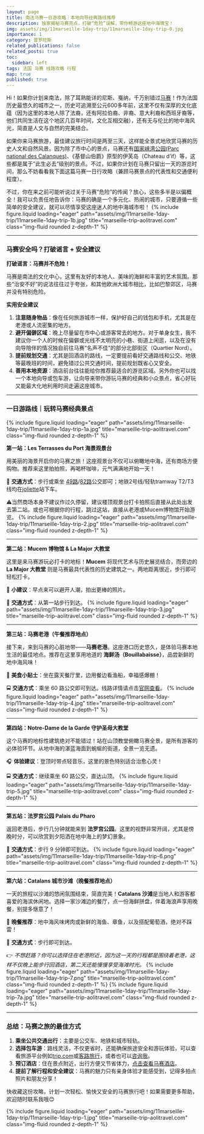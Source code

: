 ```yaml
---
layout: page
title: 南法马赛一日游攻略｜本地向导经典路线推荐
description: 独家揭秘马赛亮点，打破“危险”误解，带你畅游这座地中海瑰宝！
img: assets/img/11marseille-1day-trip/11marseille-1day-trip-0.jpg
importance: 1
category: 普罗旺斯
related_publications: false
related_posts: true
toc:
  sidebar: left
tags: 法国 马赛 线路攻略 行程
map: true
published: true
---
```


Hi！如果你计划来南法，除了耳熟能详的尼斯、戛纳，千万别错过[马赛](https://zh.wikipedia.org/wiki/%E9%A9%AC%E8%B5%9B)！作为法国历史最悠久的城市之一，历史可追溯至公元600多年前，这里不仅有深厚的文化底蕴（因为这里的本地人除了法裔，还有阿拉伯裔、非裔、意大利裔和西班牙裔等，他们共同生活在这个地区几百年时间，文化互相交融），还有无与伦比的地中海风光，简直是人文与自然的完美结合。

如果你来马赛旅游，最佳建议旅行时间是两至三天，这样能全景式地欣赏马赛的历史人文和自然风景。因为除了市中心的景点，马赛还有[国家峡湾公园(Parc national des Calanques)](https://zhuanlan.zhihu.com/p/11634437366)、《基督山伯爵》原型的伊芙岛（Chateau d’if）等，这些都是属于”此生必去“级别的景点。不过，如果你计划在马赛只留出一天的游览时间，那么不妨看看我下面这篇马赛一日行攻略（兼顾马赛景点的代表性和交通便利程度）。

不过，你在来之前可能听说过关于马赛“危险”的传闻？放心，这些多半是以偏概全！我可以负责任地告诉你：马赛的确是一个多元化、热闹的城市，只要遵循一些简单的安全建议，就可以尽情享受这座迷人的地中海城市啦！
{% include figure.liquid loading="eager" path="assets/img/11marseille-1day-trip/11marseille-1day-trip-1b.jpg" title="marseille-trip-aolitravel.com" class="img-fluid rounded z-depth-1" %}

---

### **马赛安全吗？打破谣言 + 安全建议**

**打破谣言：马赛并不危险！**

马赛是南法的文化中心，这里有友好的本地人、美味的海鲜和丰富的艺术氛围。那些“治安不好”的说法往往过于夸张，和其他欧洲大城市相比，比如巴黎郊区，马赛并没有特别危险。

**实用安全建议**

1. **注意随身物品**：像在任何旅游城市一样，保护好自己的钱包和手机，尤其是在老港或人流密集的地方。
2. **避开偏僻区域**：晚上尽量留在市中心或游客常去的地方。对于单身女生，我不建议你一个人的时候在偏僻或光线不太明亮的小巷、街道上闲逛，以及在没有向导陪伴的情况独自前往马赛“名声不佳”的部分北部街区（Quartier Nord）。
3. **提前规划交通**：尤其是回酒店的路线，一定要提前看好交通路线和公交、地铁等最晚班的时间，避免错过公共交通时间，提前规划既省心又安全。
4. **善用本地资源**：酒店前台往往能给你推荐最适合的游览区域。另外你也可以找一个本地向导或包车游，让向导来带你游玩马赛的经典和小众景点，省心好玩又能最大化地利用时间走遍这座城市。

---

### **一日游路线｜玩转马赛经典景点**
{% include figure.liquid loading="eager" path="assets/img/11marseille-1day-trip/11marseille-1day-trip-1a.jpg" title="marseille-trip-aolitravel.com" class="img-fluid rounded z-depth-1" %}

**第一站：Les Terrasses du Port 海景观景台**

用美丽的海景开启你的马赛之旅！这座观景台不仅可以俯瞰地中海，还有商场方便购物。推荐来这里拍拍照，再喝杯咖啡，元气满满地开始一天！

🚶 **交通方式**：步行或乘坐 [49路](https://www.rtm.fr/plan/ligne-49?nt=RTM)/[82路](https://www.rtm.fr/plan/ligne-82?nt=RTM)公交即可；地铁2号线/轻轨tramway T2/T3线均在[joliette](https://www.rtm.fr/plans)站下车。

⚠️当然商场本身不建议作过久停留，建议楼顶观景台打卡拍照后直接从此处出发去第二站。或也可根据你的行程，跳过这站，直接从老港或Mucem博物馆开始游览。
{% include figure.liquid loading="eager" path="assets/img/11marseille-1day-trip/11marseille-1day-trip-2.jpg" title="marseille-trip-aolitravel.com" class="img-fluid rounded z-depth-1" %}


---

**第二站：Mucem 博物馆 & La Major 大教堂**

这里是来马赛游玩必打卡的地标！**Mucem** 将现代艺术与历史展览结合，而旁边的 **La Major 大教堂** 则是马赛最具代表性的历史建筑之一。两地距离很近，步行即可轻松打卡。

📸 **小建议**：早点来可以避开人潮，拍出更棒的照片。

🚶 **交通方式**：从第一站步行到达。
{% include figure.liquid loading="eager" path="assets/img/11marseille-1day-trip/11marseille-1day-trip-3.jpg" title="marseille-trip-aolitravel.com" class="img-fluid rounded z-depth-1" %}


---

**第三站：马赛老港（午餐推荐地点）**

接下来，来到马赛的心脏地带——**马赛老港**。这座港口历史悠久，是体验马赛本地生活的最佳地点。推荐在这里享用地道的 **海鲜汤（Bouillabaisse）**，品尝新鲜的地中海风味！

🍴 **美食小贴士**：坐在露天餐厅里，边用餐边看渔船，幸福感爆棚！

🚍 **交通方式**：乘坐 60 路公交即可到达。线路详情请点击[官网查看](https://www.rtm.fr/plan/ligne-60?nt=RTM)。
{% include figure.liquid loading="eager" path="assets/img/11marseille-1day-trip/11marseille-1day-trip-4.jpg" title="marseille-trip-aolitravel.com" class="img-fluid rounded z-depth-1" %}

---

**第四站：Notre-Dame de la Garde 守护圣母大教堂**

这个马赛的地标性建筑绝对不能错过！站在山顶教堂俯瞰马赛全景，是所有游客的必体验环节。从地中海的湛蓝海面到蜿蜒的街道，全景一览无遗。

🎧 **体验建议**：登顶时带点轻音乐，这里的景色特别适合治愈心灵！

🚍 **交通方式**：继续乘坐 60 路公交，直达山顶。
{% include figure.liquid loading="eager" path="assets/img/11marseille-1day-trip/11marseille-1day-trip-5.jpg" title="marseille-trip-aolitravel.com" class="img-fluid rounded z-depth-1" %}

---

**第五站：法罗宫公园 Palais du Pharo**

返回老港后，步行几分钟就能来到 **法罗宫公园**。这里的视野非常开阔，尤其是傍晚时分，可以欣赏到夕阳洒在地中海上的梦幻景象。

🚶 **交通方式**：步行 9 分钟即可到达。
{% include figure.liquid loading="eager" path="assets/img/11marseille-1day-trip/11marseille-1day-trip-6.png" title="marseille-trip-aolitravel.com" class="img-fluid rounded z-depth-1" %}

---

**第六站：Catalans 城市沙滩（晚餐推荐地点）**

一天的旅程以沙滩的悠闲氛围结束，简直完美！**Catalans 沙滩**是当地人和游客都喜爱的海滨休闲地。选择一家沙滩边的餐厅，点一份海鲜拼盘，伴着海浪声享用晚餐，别提多惬意了！

🍴 **晚餐推荐**：地中海风味烤肉或新鲜的海鱼、章鱼，以及搭配葡萄酒，绝对不踩雷！

🚶 **交通方式**：步行即可到达。

👉 *不想赶路？你可以选择住在老港附近，因为这一天的行程都是围绕着老港，这样不仅晚上能步行回酒店，第二天还能慢慢享受海滩时光。*
{% include figure.liquid loading="eager" path="assets/img/11marseille-1day-trip/11marseille-1day-trip-7.png" title="marseille-trip-aolitravel.com" class="img-fluid rounded z-depth-1" %}
{% include figure.liquid loading="eager" path="assets/img/11marseille-1day-trip/11marseille-1day-trip-7a.jpg" title="marseille-trip-aolitravel.com" class="img-fluid rounded z-depth-1" %}

---

### **总结：马赛之旅的最佳方式**

1. **乘坐公共交通出行**：主要是公交车、地铁和城市轻轨。
2. **选择包车游**：路线灵活，不仅更省时，还能确保旅途安全和游玩体验，可以查看旅游平台例如[trip.com](https://www.trip.com/t/PPFZ9wK5DO2)或[客路旅行](https://affiliate.klook.com/redirect?aid=81133&aff_adid=981519&k_site=https%3A%2F%2Fwww.klook.com%2Fsearch%2Fresult%2F%3Fquery%3Dmarseille%26spm%3DHome.TopSearchBar%3Aany%3A%3AMwebMainBanner%3ATopSearchBar.SearchBtn%26clickId%3Dcf224c0b44)，或者也可以[咨询我](https://aolitravel.com/)。
3. **预订酒店**：住在景点附近，出行方便又节省体力，[点击查看马赛酒店](https://www.trip.com/t/XDajxuE5DO2)。
4. **提前了解行程和安全建议**：马赛的魅力只有亲身体验才能感受到，记得多拍点照片和朋友分享！

快收藏这份攻略，计划一次轻松、愉快又安全的马赛旅行吧！如果需要更多帮助，欢迎随时联系我哦😊

{% include figure.liquid loading="eager" path="assets/img/11marseille-1day-trip/11marseille-1day-trip-1.jpg" title="marseille-trip-aolitravel.com" class="img-fluid rounded z-depth-1" %}
